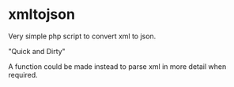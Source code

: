 # xmltojson


Very simple php script to convert xml to json. 

"Quick and Dirty"

A function could be made instead to parse xml in more detail when required.
